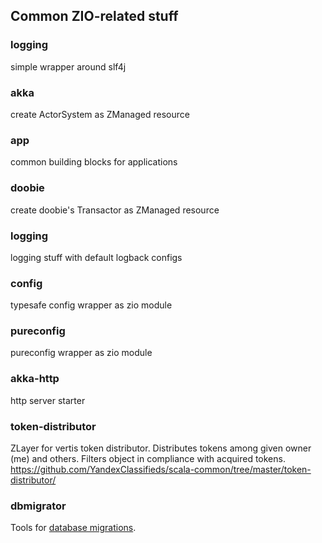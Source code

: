 ## Common ZIO-related stuff

### logging
simple wrapper around slf4j

### akka
create ActorSystem as ZManaged resource

### app
common building blocks for applications

### doobie
create doobie's Transactor as ZManaged resource

### logging
logging stuff with default logback configs

### config
typesafe config wrapper as zio module

### pureconfig 
pureconfig wrapper as zio module

### akka-http
http server starter

### token-distributor
ZLayer for vertis token distributor. Distributes tokens among given owner (me) and others. 
Filters object in compliance with acquired tokens.
https://github.com/YandexClassifieds/scala-common/tree/master/token-distributor/

### dbmigrator
Tools for [database migrations](../../docs/dbmigrator/database-migrations.md).
